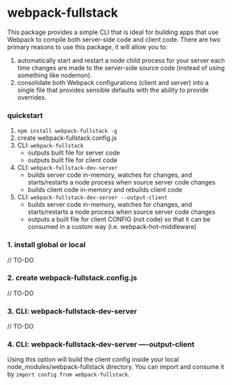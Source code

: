 # webpack-fullstack
This package provides a simple CLI that is ideal for building apps that use Webpack to compile both server-side code and client code. There are two primary reasons to use this package, it will allow you to:
1. automatically start and restart a node child process for your server each time changes are made to the server-side source code (instead of using something like nodemon).
2. consolidate both Webpack configurations (client and server) into a single file that provides sensible defaults with the ability to provide overrides.

### quickstart
1. `npm install webpack-fullstack -g`
2. create webpack-fullstack.config.js
3. CLI: `webpack-fullstack`
	- outputs built file for server code
	- outputs built file for client code
4. CLI: `webpack-fullstack-dev-server`  
	- builds server code in-memory, watches for changes, and starts/restarts a node process when source server code changes
	- builds client code in-memory and rebuilds client code
5. CLI: `webpack-fullstack-dev-server --output-client`
	- builds server code in-memory, watches for changes, and starts/restarts a node process when source server code changes
	- outputs a built file for client CONFIG (not code) so that it can be consumed in a custom way (i.e. webpack-hot-middleware)

### 1. install global or local
  // TO-DO

### 2. create webpack-fullstack.config.js
  // TO-DO

### 3. CLI: webpack-fullstack-dev-server
  // TO-DO

### 4. CLI: webpack-fullstack-dev-server —-output-client
Using this option will build the client config inside your local node_modules/webpack-fullstack directory. You can import and consume it by `import config from webpack-fullstack`.